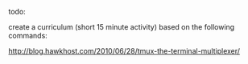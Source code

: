 todo:

create a curriculum (short 15 minute activity) based on the following commands:


http://blog.hawkhost.com/2010/06/28/tmux-the-terminal-multiplexer/
